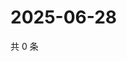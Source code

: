 # 2025-06-28

共 0 条

<!-- BEGIN ZHIHUVIDEO -->
<!-- 最后更新时间 Sat Jun 28 2025 05:10:25 GMT+0800 (China Standard Time) -->

<!-- END ZHIHUVIDEO -->
